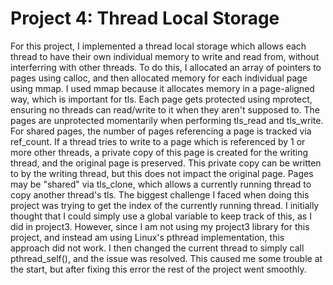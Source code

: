 # Project 4: Thread Local Storage
For this project, I implemented a thread local storage which allows each thread to have their own individual memory to write and read from, without interferring with other threads. To do this, I allocated an array of pointers to pages using calloc, and then allocated memory for each individual page using mmap. I used mmap because it allocates memory in a page-aligned way, which is important for tls. Each page gets protected using mprotect, ensuring no threads can read/write to it when they aren't supposed to. The pages are unprotected momentarily when performing tls_read and tls_write. For shared pages, the number of pages referencing a page is tracked via ref_count. If a thread tries to write to a page which is referenced by 1 or more other threads, a private copy of this page is created for the writing thread, and the original page is preserved. This private copy can be written to by the writing thread, but this does not impact the original page. Pages may be "shared" via tls_clone, which allows a currently running thread to copy another thread's tls.
The biggest challenge I faced when doing this project was trying to get the index of the currently running thread. I initially thought that I could simply use a global variable to keep track of this, as I did in project3. However, since I am not using my project3 library for this project, and instead am using Linux's pthread implementation, this approach did not work. I then changed the current thread to simply call pthread_self(), and the issue was resolved. This caused me some trouble at the start, but after fixing this error the rest of the project went smoothly.